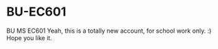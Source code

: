 # BU-EC601
BU MS EC601
Yeah, this is a totally new account, for school work only. :)
Hope you like it.
